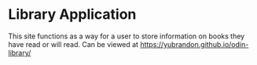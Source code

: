 # Library Application

This site functions as a way for a user to store information on books they have read or will read. Can be viewed at https://yubrandon.github.io/odin-library/
